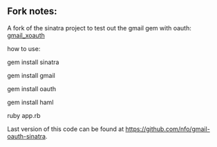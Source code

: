 ## Fork notes:

A fork of the sinatra project to test out the gmail gem with oauth: [gmail_xoauth](http://rubygems.org/gems/gmail_xoauth)

how to use:

gem install sinatra

gem install gmail

gem install oauth

gem install haml

ruby app.rb

Last version of this code can be found at https://github.com/nfo/gmail-oauth-sinatra.